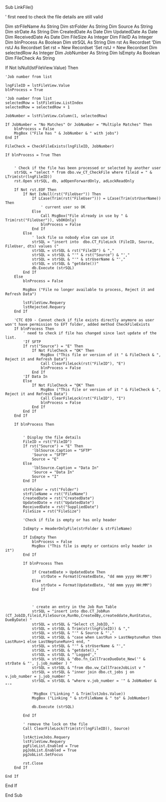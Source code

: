 Sub LinkFile()

' first need to check the file details are still valid

Dim strFileName As String
Dim strFolder As String
Dim Source As String
Dim strDate As String
Dim CreatedDate As Date
Dim UpdatedDate As Date
Dim ReceivedDate As Date
Dim FileSize As Integer
Dim FileID As Integer
Dim blnProcess As Boolean
Dim strSQL As String
Dim rst As Recordset
'Dim rstJ As Recordset
Set rst = New Recordset
'Set rstJ = New Recordset
Dim selectedRow As Integer
Dim JobNumber As String
Dim IsEmpty As Boolean
Dim FileCheck As String

If Not IsNull(lstFileView.Value) Then

    'Job number from list
    
    lngFileID = lstFileView.Value
    blnProcess = True
    
    'Job number from list
    selectedRow = lstFileView.ListIndex
    selectedRow = selectedRow + 1
    
    JobNumber = lstFileView.Column(1, selectedRow)
    
    If JobNumber = "No Matches" Or JobNumber = "Multiple Matches" Then
        blnProcess = False
        MsgBox ("File has " & JobNumber & " with jobs")
    End If
    
    FileCheck = CheckFileExists(lngFileID, JobNumber)
        
    If blnProcess = True Then
    
            
        ' Check if the file has been processed or selected by another user
        strSQL = "select * from dbo.vw_CT_CheckFile where fileid = " & LTrim(str(lngFileID))
        rst.Open strSQL, db, adOpenForwardOnly, adLockReadOnly
        
        If Not rst.EOF Then
            If Not IsNull(rst("FileUser")) Then
                If LCase(Trim(rst("FileUser"))) = LCase(Trim(strUserName)) Then
                    ' current user so OK
                Else
                    Call MsgBox("File already in use by " & Trim(rst("FileUser")), vbOKOnly)
                    blnProcess = False
                End If
            Else
                ' lock file so nobody else can use it
                strSQL = "insert into  dbo.CT_FileLock (FileID, Source, FileUser, dts) values ("
                strSQL = strSQL & rst("FileID") & ","
                strSQL = strSQL & "'" & rst("Source") & "',"
                strSQL = strSQL & "'" & strUserName & "',"
                strSQL = strSQL & "getdate())"
                db.Execute (strSQL)
            End If
        Else
            blnProcess = False
            
            MsgBox ("File no longer available to process, Reject it and Refresh Data")
            
            lstFileView.Requery
            lstRejected.Requery
        End If
        
        'CTC 039 - Cannot check if file exists directly anymore as user won't have permission to EFT folder, added method CheckFileExists
        If blnProcess Then
            ' need to check if file has changed since last update of the list.
            'If SFTP
            If rst("Source") = "E" Then
                If Not FileCheck = "OK" Then
                    MsgBox ("This file or version of it " & FileCheck & ", Reject it and Refresh Data")
                    Call ClearFileLock(rst("FileID"), "E")
                    blnProcess = False
                End If
            'If Data In
            Else
                If Not FileCheck = "OK" Then
                    MsgBox ("This file or version of it " & FileCheck & ", Reject it and Refresh Data")
                    Call ClearFileLock(rst("FileID"), "I")
                    blnProcess = False
                End If
            End If
        End If
        
        If blnProcess Then
        
                    
            ' Display the file details
            FileID = rst("FileID")
            If rst("Source") = "E" Then
                'lblSource.Caption = "SFTP"
                'Source = "SFTP"
                Source = "E"
            Else
                'lblSource.Caption = "Data In"
                'Source = "Data In"
                Source = "I"
            End If
            
            strFolder = rst("Folder")
            strFileName = rst("FileName")
            CreatedDate = rst("CreatedDate")
            UpdatedDate = rst("UpdatedDate")
            ReceivedDate = rst("SuppliedDate")
            FileSize = rst("FileSize")
            
            'Check if file is empty or has only header
            
            IsEmpty = HeaderOnlyFile(strFolder & strFileName)
            
            If IsEmpty Then
                blnProcess = False
                MsgBox ("This file is empty or contains only header in it")
            End If
            
            If blnProcess Then
            
                If CreatedDate > UpdatedDate Then
                    strDate = Format(CreatedDate, "dd mmm yyyy HH:MM")
                Else
                    strDate = Format(UpdatedDate, "dd mmm yyyy HH:MM")
                End If
                
                
                
                ' create an entry in the Job Run Table
                strSQL = "insert into dbo.CT_JobRun (CT_JobID,fileid,FileSource,RunNo,CreatedBy,createddate,RunStatus, DueByDate) "
                strSQL = strSQL & "Select ct_JobID, "
                strSQL = strSQL & Trim(str(lngFileID)) & ","
                strSQL = strSQL & "'" & Source & "',"
                strSQL = strSQL & "case when LastRun > LastNeptuneRun then LastRun+1 else LastNeptuneRun+1 end, "
                strSQL = strSQL & "'" & strUserName & "',"
                strSQL = strSQL & "getdate(),"
                strSQL = strSQL & "'Logged',"
                strSQL = strSQL & "dbo.fn_CallTraceDueDate_New('" & strDate & "', j.job_number ) "
                strSQL = strSQL & "from dbo.vw_CallTraceJobList v "
                strSQL = strSQL & "inner join dbo.ct_jobs j on v.job_number = j.job_number "
                strSQL = strSQL & "where v.job_number = '" & JobNumber & "'"
                
                'MsgBox ("Linking " & Trim(lstJobs.Value))
                MsgBox ("Linking " & strFileName & " to" & JobNumber)
                         
                db.Execute (strSQL)
                
            End If
            
            ' remove the lock on the file
            Call ClearFileLock(Trim(str(lngFileID)), Source)
            
            lstActiveJobs.Requery
            lstFileView.Requery
            pgFileList.Enabled = True
            pgJobList.Enabled = True
            pgJobList.SetFocus
            
            rst.Close
        End If
            
    End If
            

End If


End Sub
